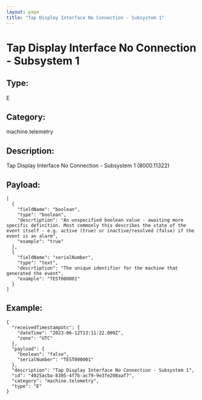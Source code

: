 ```yaml
---
layout: page
title: "Tap Display Interface No Connection - Subsystem 1"
---
```


# Tap Display Interface No Connection - Subsystem 1

## Type:

E

## Category:

machine.telemetry

## Description: 

Tap Display Interface No Connection - Subsystem 1 (8000.11322)

## Payload:

```
[
  {
    "fieldName": "boolean",
    "type": "boolean",
    "descrtiption": "An unspecified boolean value - awaiting more specific definition. Most commonly this describes the state of the event itself - e.g. active (true) or inactive/resolved (false) if the event is an alarm",
    "example": "true"
  },
  {
    "fieldName": "serialNumber",
    "type": "text",
    "descrtiption": "The unique identifier for the machine that generated the event",
    "example": "TEST000001"
  }
]
```

## Example:

```
{
  "receivedTimestampUtc": {
    "dateTime": "2023-06-12T13:11:22.000Z",
    "zone": "UTC"
  },
  "payload": {
    "boolean": "false",
    "serialNumber": "TEST000001"
  },
  "description": "Tap Display Interface No Connection - Subsystem 1",
  "id": "4025acba-8305-4f7b-ac79-9e3fe208aaf7",
  "category": "machine.telemetry",
  "type": "E"
}
```
